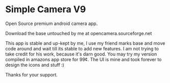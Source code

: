 Simple Camera V9
============

Open Source premium android camera app. 

Download the base untouched by me at opencamera.sourceforge.net


This app is stable and up-kept by me, I use my friend marks base and move code around and wait till its stable to add new features. I am not trying to take credit for his work, because it's darn good. You may try my version compiled in amazons app store for 99¢. The UI is mine and took forever to design the icons and stuff :) 

Thanks for your support. 
